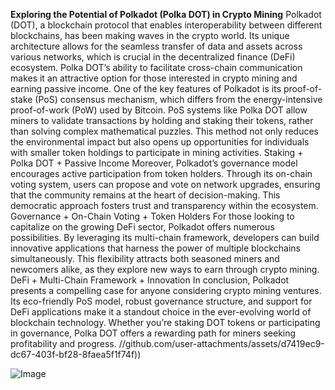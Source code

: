 **Exploring the Potential of Polkadot (Polka DOT) in Crypto Mining**
Polkadot (DOT), a blockchain protocol that enables interoperability between different blockchains, has been making waves in the crypto world. Its unique architecture allows for the seamless transfer of data and assets across various networks, which is crucial in the decentralized finance (DeFi) ecosystem. Polka DOT’s ability to facilitate cross-chain communication makes it an attractive option for those interested in crypto mining and earning passive income.
One of the key features of Polkadot is its proof-of-stake (PoS) consensus mechanism, which differs from the energy-intensive proof-of-work (PoW) used by Bitcoin. PoS systems like Polka DOT allow miners to validate transactions by holding and staking their tokens, rather than solving complex mathematical puzzles. This method not only reduces the environmental impact but also opens up opportunities for individuals with smaller token holdings to participate in mining activities. Staking + Polka DOT + Passive Income
Moreover, Polkadot’s governance model encourages active participation from token holders. Through its on-chain voting system, users can propose and vote on network upgrades, ensuring that the community remains at the heart of decision-making. This democratic approach fosters trust and transparency within the ecosystem. Governance + On-Chain Voting + Token Holders
For those looking to capitalize on the growing DeFi sector, Polkadot offers numerous possibilities. By leveraging its multi-chain framework, developers can build innovative applications that harness the power of multiple blockchains simultaneously. This flexibility attracts both seasoned miners and newcomers alike, as they explore new ways to earn through crypto mining. DeFi + Multi-Chain Framework + Innovation
In conclusion, Polkadot presents a compelling case for anyone considering crypto mining ventures. Its eco-friendly PoS model, robust governance structure, and support for DeFi applications make it a standout choice in the ever-evolving world of blockchain technology. Whether you’re staking DOT tokens or participating in governance, Polka DOT offers a rewarding path for miners seeking profitability and progress. 
 //github.com/user-attachments/assets/d7419ec9-dc67-403f-bf28-8faea5f1f74f))

![Image](https://github.com/user-attachments/assets/d7419ec9-dc67-403f-bf28-8faea5f1f74f)
